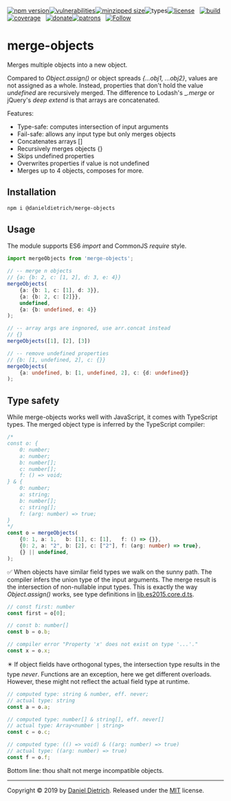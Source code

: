 [![npm version](https://img.shields.io/npm/v/@danieldietrich/merge-objects?logo=npm&style=flat-square)](https://www.npmjs.com/package/@danieldietrich/merge-objects/)[![vulnerabilities](https://img.shields.io/snyk/vulnerabilities/npm/@danieldietrich/merge-objects?style=flat-square)](https://snyk.io/test/npm/@danieldietrich/merge-objects)[![minzipped size](https://img.shields.io/bundlephobia/minzip/@danieldietrich/merge-objects?style=flat-square)](https://bundlephobia.com/result?p=@danieldietrich/merge-objects@latest)![types](https://img.shields.io/npm/types/typescript?style=flat-square)[![license](https://img.shields.io/github/license/danieldietrich/merge-objects?style=flat-square)](https://opensource.org/licenses/MIT/)
&nbsp;
[![build](https://img.shields.io/travis/danieldietrich/merge-objects?logo=github&style=flat-square)](https://travis-ci.org/danieldietrich/merge-objects/)[![coverage](https://img.shields.io/codecov/c/github/danieldietrich/merge-objects?style=flat-square)](https://codecov.io/gh/danieldietrich/merge-objects/)
&nbsp;
[![donate](https://img.shields.io/badge/Donate-PayPal-blue.svg?logo=paypal&style=flat-square)](https://paypal.me/danieldietrich13)[![patrons](https://img.shields.io/liberapay/patrons/danieldietrich?style=flat-square)](https://liberapay.com/danieldietrich/)
&nbsp;
[![Follow](https://img.shields.io/twitter/follow/danieldietrich?label=Follow&style=social)](https://twitter.com/danieldietrich/)

# merge-objects

Merges multiple objects into a new object.

Compared to _Object.assign()_ or object spreads _{...obj1, ...obj2}_, values are not assigned as a whole. Instead, properties that don't hold the value _undefined_ are recursively merged. The difference to Lodash's __.merge_ or jQuery's _deep extend_ is that arrays are concatenated.

Features:

* Type-safe: computes intersection of input arguments
* Fail-safe: allows any input type but only merges objects
* Concatenates arrays []
* Recursively merges objects {}
* Skips undefined properties
* Overwrites properties if value is not undefined
* Merges up to 4 objects, composes for more.

## Installation

```bash
npm i @danieldietrich/merge-objects
```

## Usage

The module supports ES6 _import_ and CommonJS _require_ style.

```ts
import mergeObjects from 'merge-objects';

// -- merge n objects
// {a: {b: 2, c: [1, 2], d: 3, e: 4}}
mergeObjects(
    {a: {b: 1, c: [1], d: 3}},
    {a: {b: 2, c: [2]}},
    undefined,
    {a: {b: undefined, e: 4}}
);

// -- array args are ingnored, use arr.concat instead
// {}
mergeObjects([1], [2], [3])

// -- remove undefined properties
// {b: [1, undefined, 2], c: {}}
mergeObjects(
    {a: undefined, b: [1, undefined, 2], c: {d: undefined}}
);
```

## Type safety

While merge-objects works well with JavaScript, it comes with TypeScript types. The merged object type is inferred by the TypeScript compiler:

```ts
/*
const o: {
    0: number;
    a: number;
    b: number[];
    c: number[];
    f: () => void;
} & {
    0: number;
    a: string;
    b: number[];
    c: string[];
    f: (arg: number) => true;
}
*/
const o = mergeObjects(
    {0: 1, a: 1,   b: [1], c: [1],   f: () => {}},
    {0: 2, a: "2", b: [2], c: ["2"], f: (arg: number) => true},
    {} || undefined,
);
```

✅ When objects have similar field types we walk on the sunny path. The compiler infers the union type of the input arguments. The merge result is the intersection of non-nullable input types. This is exactly the way _Object.assign()_ works, see type definitions in [lib.es2015.core.d.ts](https://github.com/microsoft/TypeScript/blob/b963e1a2a7e3b1056ee2552927fa08fcc51e4c7d/lib/lib.es2015.core.d.ts#L305).

```ts
// const first: number
const first = o[0];

// const b: number[]
const b = o.b;

// compiler error "Property 'x' does not exist on type '...'."
const x = o.x;
```

✴️ If object fields have orthogonal types, the intersection type results in the type _never_. Functions are an exception, here we get different overloads. However, these might not reflect the actual field type at runtime.

```ts
// computed type: string & number, eff. never;
// actual type: string
const a = o.a;

// computed type: number[] & string[], eff. never[]
// actual type: Array<number | string>
const c = o.c;

// computed type: (() => void) & ((arg: number) => true)
// actual type: ((arg: number) => true)
const f = o.f;
```

Bottom line: thou shalt not merge incompatible objects.

---

Copyright &copy; 2019 by [Daniel Dietrich](cafebab3@gmail.com). Released under the [MIT](https://opensource.org/licenses/MIT/) license.